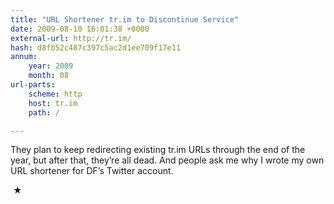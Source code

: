 ```yaml
---
title: "URL Shortener tr.im to Discontinue Service"
date: 2009-08-10 16:01:38 +0000
external-url: http://tr.im/
hash: d8fb52c487c397c5ac2d1ee709f17e11
annum:
    year: 2009
    month: 08
url-parts:
    scheme: http
    host: tr.im
    path: /

---
```


They plan to keep redirecting existing tr.im URLs through the end of the year, but after that, they’re all dead. And people ask me why I wrote my own URL shortener for DF’s Twitter account.



 ★ 

